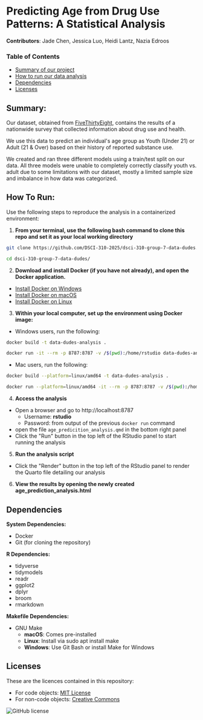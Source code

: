 # Predicting Age from Drug Use Patterns: A Statistical Analysis

**Contributors**: Jade Chen, Jessica Luo, Heidi Lantz, Nazia Edroos

### Table of Contents
- [Summary of our project](#summary)
- [How to run our data analysis](#how-to-run)
- [Dependencies](#dependencies)
- [Licenses](#licenses)

## Summary:

Our dataset, obtained from [FiveThirtyEight](https://fivethirtyeight.com/features/college-students-arent-the-only-ones-abusing-adderall/), 
contains the results of a nationwide survey that collected information about drug use and health. 

We use this data to predict an individual's age group as Youth (Under 21) or Adult (21 & Over) based on their history of reported substance use.

We created and ran three different models using a train/test split on our data. All three models were unable to completely correctly classify youth vs. adult due to some limitations with our dataset, mostly a limited sample size and imbalance in how data was categorized.

## How To Run:

Use the following steps to reproduce the analysis in a containerized environment:

1. **From your terminal, use the following bash command to clone this repo and set it as your local working directory**

```bash
git clone https://github.com/DSCI-310-2025/dsci-310-group-7-data-dudes.git
```

```bash
cd dsci-310-group-7-data-dudes/
```

2. **Download and install Docker (if you have not already), and open the Docker application.**

- [Install Docker on Windows](https://docs.docker.com/docker-for-windows/install/)
- [Install Docker on macOS](https://docs.docker.com/docker-for-mac/install/)
- [Install Docker on Linux](https://docs.docker.com/engine/install/)

3. **Within your local computer, set up the environment using Docker image:**

- Windows users, run the following:

```bash
docker build -t data-dudes-analysis .
```

```bash
docker run -it --rm -p 8787:8787 -v /$(pwd):/home/rstudio data-dudes-analysis
```
- Mac users, run the following:

```bash
docker build --platform=linux/amd64 -t data-dudes-analysis .
```

```bash
docker run --platform=linux/amd64 -it --rm -p 8787:8787 -v /$(pwd):/home/rstudio data-dudes-analysis
```

4. **Access the analysis**

- Open a browser and go to http://localhost:8787
    - Username: **rstudio**
    - Password: from output of the previous `docker run` command
- open the file `age_predicition_analysis.qmd` in the bottom right panel
- Click the "Run" button in the top left of the RStudio panel to start running the analysis

5. **Run the analysis script**
- Click the "Render" button in the top left of the RStudio panel to render the Quarto file detailing our analysis

6. **View the results by opening the newly created age_prediction_analysis.html**


## Dependencies

**System Dependencies:**

- Docker
- Git (for cloning the repository)

**R Dependencies:**

- tidyverse
- tidymodels
- readr
- ggplot2
- dplyr
- broom
- rmarkdown

**Makefile Dependencies:**

- GNU Make
  - **macOS**: Comes pre-installed
  - **Linux**: Install via sudo apt install make
  - **Windows**: Use Git Bash or install Make for Windows


## Licenses

These are the licences contained in this repository:

- For code objects: [MIT License](LICENSE-MIT)
- For non-code objects: [Creative Commons](LICENSE-CC)

![GitHub license](https://img.shields.io/github/license/DSCI-310-2025/dsci-310-group-7-data-dudes) 
